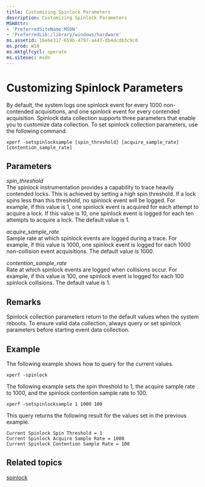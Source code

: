 ```yaml
---
title: Customizing Spinlock Parameters
description: Customizing Spinlock Parameters
MSHAttr:
- 'PreferredSiteName:MSDN'
- 'PreferredLib:/library/windows/hardware'
ms.assetid: 16e6e317-659b-4797-a447-db4dcdb3c9c0
ms.prod: W10
ms.mktglfcycl: operate
ms.sitesec: msdn
---
```


# Customizing Spinlock Parameters


By default, the system logs one spinlock event for every 1000 non-contended acquisitions, and one spinlock event for every contended acquisition. Spinlock data collection supports three parameters that enable you to customize data collection. To set spinlock collection parameters, use the following command.

``` syntax
xperf -setspinlocksample [spin_threshold] [acquire_sample_rate] [contention_sample_rate]
```

## Parameters


<a href="" id="spin-threshold"></a>*spin\_threshold*  
The spinlock instrumentation provides a capability to trace heavily contended locks. This is achieved by setting a high spin threshold. If a lock spins less than this threshold, no spinlock event will be logged. For example, if this value is 1, one spinlock event is acquired for each attempt to acquire a lock. If this value is 10, one spinlock event is logged for each ten attempts to acquire a lock. The default value is 1.

<a href="" id="acquire-sample-rate"></a>*acquire\_sample\_rate*  
Sample rate at which spinlock events are logged during a trace. For example, if this value is 1000, one spinlock event is logged for each 1000 non-collision event acquisitions. The default value is 1000.

<a href="" id="contention-sample-rate"></a>*contention\_sample\_rate*  
Rate at which spinlock events are logged when collisions occur. For example, if this value is 100, one spinlock event is logged for each 100 spinlock collisions. The default value is 1.

## Remarks


Spinlock collection parameters return to the default values when the system reboots. To ensure valid data collection, always query or set spinlock parameters before starting event data collection.

## Example


The following example shows how to query for the current values.

``` syntax
xperf -spinlock
```

The following example sets the spin threshold to 1, the acquire sample rate to 1000, and the spinlock contention sample rate to 100.

``` syntax
xperf -setspinlocksample 1 1000 100
```

This query returns the following result for the values set in the previous example.

``` syntax
Current Spinlock Spin Threshold = 1
Current Spinlock Acquire Sample Rate = 1000
Current Spinlock Contention Sample Rate = 100
```

## Related topics


[spinlock](spinlock.md)

 

 








